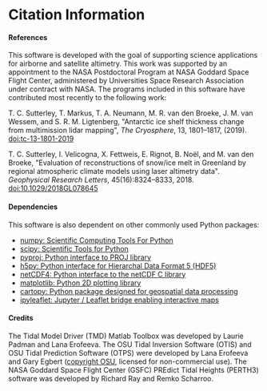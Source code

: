 Citation Information
====================

#### References
This software is developed with the goal of supporting science applications for
airborne and satellite altimetry. This work was supported by an appointment to
the NASA Postdoctoral Program at NASA Goddard Space Flight Center, administered
by Universities Space Research Association under contract with NASA. The
programs included in this software have contributed most recently to the
following work:

T. C. Sutterley, T. Markus, T. A. Neumann, M. R. van den Broeke, J. M. van Wessem, and S. R. M. Ligtenberg,
"Antarctic ice shelf thickness change from multimission lidar mapping", *The Cryosphere*,
13, 1801–1817, (2019). [doi:tc-13-1801-2019](https://doi.org/10.5194/tc-13-1801-2019)

T. C. Sutterley, I. Velicogna, X. Fettweis, E. Rignot, B. No&euml;l, and M. van den Broeke,
"Evaluation of reconstructions of snow/ice melt in Greenland by regional
atmospheric climate models using laser altimetry data". *Geophysical Research Letters*,
45(16):8324–8333, 2018. [doi:10.1029/2018GL078645](https://doi.org/10.1029/2018GL078645)

#### Dependencies
This software is also dependent on other commonly used Python packages:
- [numpy: Scientific Computing Tools For Python](https://www.numpy.org)  
- [scipy: Scientific Tools for Python](https://www.scipy.org/)  
- [pyproj: Python interface to PROJ library](https://pypi.org/project/pyproj/)  
- [h5py: Python interface for Hierarchal Data Format 5 (HDF5)](https://www.h5py.org/)  
- [netCDF4: Python interface to the netCDF C library](https://unidata.github.io/netcdf4-python/)  
- [matplotlib: Python 2D plotting library](https://matplotlib.org/)  
- [cartopy: Python package designed for geospatial data processing](https://scitools.org.uk/cartopy/docs/latest/)  
- [ipyleaflet: Jupyter / Leaflet bridge enabling interactive maps](https://github.com/jupyter-widgets/ipyleaflet)  

#### Credits
The Tidal Model Driver (TMD) Matlab Toolbox was developed by Laurie Padman and Lana Erofeeva.
The OSU Tidal Inversion Software (OTIS) and OSU Tidal Prediction Software (OTPS) were developed by Lana Erofeeva and Gary Egbert ([copyright OSU](http://volkov.oce.orst.edu/tides/COPYRIGHT.pdf), licensed for non-commercial use).
The NASA Goddard Space Flight Center (GSFC) PREdict Tidal Heights (PERTH3) software was developed by Richard Ray and Remko Scharroo.  
